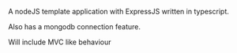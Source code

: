 A nodeJS template application with ExpressJS written in typescript.

Also has a mongodb connection feature.

Will include MVC like behaviour
